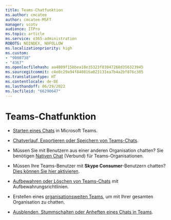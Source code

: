 ```yaml
---
title: Teams-Chatfunktion
ms.author: cmcatee
author: cmcatee-MSFT
manager: scotv
audience: ITPro
ms.topic: article
ms.service: o365-administration
ROBOTS: NOINDEX, NOFOLLOW
ms.localizationpriority: high
ms.custom:
- "9000738"
- "4367"
ms.openlocfilehash: aa4809f15bbea18e35323f83047268d356323945
ms.sourcegitcommit: c4e8c29a94f840816a023131ea7b4a2bf876c305
ms.translationtype: HT
ms.contentlocale: de-DE
ms.lasthandoff: 06/29/2022
ms.locfileid: "66290647"
---
```

# <a name="teams-chat-functionality"></a>Teams-Chatfunktion

- [Starten eines Chats](https://support.office.com/article/start-a-chat-in-teams-0c71b32b-c050-4930-a887-5afbe742b3d8) in Microsoft Teams.

- [Chatverlauf, Exportieren oder Speichern von Teams-Chats](https://docs.microsoft.com/alchemyinsights/chat-history-in-microsoft-teams).

- Müssen Sie mit Benutzern aus einer anderen Organisation chatten? Sie benötigen [Nativen Chat](https://docs.microsoft.com/microsoftteams/native-chat-for-external-users) (Verbund) für Teams-Organisationen.

- Müssen Ihre Teams-Benutzer mit **Skype Consumer**-Benutzern chatten? [Dies können Sie hier aktivieren](https://docs.microsoft.com/microsoftteams/manage-external-access#step-1---enable-your-organization-to-communicate-with-another-teams-organization). 

- [Aufbewahren oder Löschen von Teams-Chats](https://docs.microsoft.com/microsoftteams/retention-policies) mit Aufbewahrungsrichtlinien.

- Erstellen eines [organisationsweiten Teams](https://docs.microsoft.com/microsoftteams/create-an-org-wide-team), um mit Ihrer gesamten Organisation zu chatten.

- [Ausblenden, Stummschalten oder Anheften eines Chats in Teams](https://support.office.com/article/hide-mute-or-pin-a-chat-in-teams-9aee02ef-713d-495b-8a73-9762d8e4b066).
